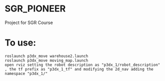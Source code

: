 # SGR_PIONEER
Project for SGR Course



# To use:
```
roslaunch p3dx_move warehouse2.launch
roslaunch p3dx_move moving_map.launch
open rviz setting the robot description as "p3dx_1/robot_description" , the tf prefix as "p3dx_1_tf" and modifying the 2d_nav adding the namespace "p3dx_1/"


```
